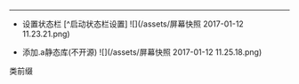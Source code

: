 ---

* 设置状态栏 [^启动状态栏设置]
  ![](/assets/屏幕快照 2017-01-12 11.23.21.png)

* 添加.a静态库\(不开源\) ![](/assets/屏幕快照 2017-01-12 11.25.18.png)

类前缀

